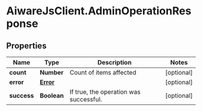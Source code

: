 # AiwareJsClient.AdminOperationResponse

## Properties

Name | Type | Description | Notes
------------ | ------------- | ------------- | -------------
**count** | **Number** | Count of items affected | [optional] 
**error** | [**Error**](Error.md) |  | [optional] 
**success** | **Boolean** | If true, the operation was successful. | [optional] 


